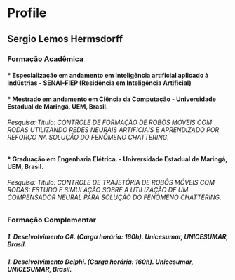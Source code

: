 # Profile

## Sergio Lemos Hermsdorff

### Formação Acadêmica

#### * Especialização em andamento em Inteligência artificial aplicado à indústrias - SENAI-FIEP (Residência em Inteligência Artificial)

#### * Mestrado em andamento em Ciência da Computação - Universidade Estadual de Maringá, UEM, Brasil. 
  ###### Pesquisa: Título: CONTROLE DE FORMAÇÃO DE ROBÔS MÓVEIS COM RODAS UTILIZANDO REDES NEURAIS ARTIFICIAIS E APRENDIZADO POR REFORÇO NA SOLUÇÃO DO FENÔMENO CHATTERING.

#### * Graduação em Engenharia Elétrica. - Universidade Estadual de Maringá, UEM, Brasil. 
  ###### Pesquisa: Título: CONTROLE DE TRAJETÓRIA DE ROBÔS MÓVEIS COM RODAS: ESTUDO E SIMULAÇÃO SOBRE A UTILIZAÇÃO DE UM COMPENSADOR NEURAL PARA SOLUÇÃO DO FENÔMENO CHATTERING.

### Formação Complementar

##### 1. Deselvolvimento C#. (Carga horária: 160h). Unicesumar, UNICESUMAR, Brasil.
##### 1. Deselvolvimento Delphi. (Carga horária: 160h). Unicesumar, UNICESUMAR, Brasil. 
